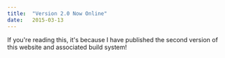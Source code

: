 ```yaml
---
title:  "Version 2.0 Now Online"
date:   2015-03-13
---
```


If you're reading this, it's because I have published the second version of this website and associated build system!